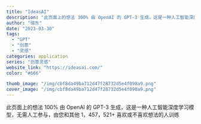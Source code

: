 ```yaml
---
title: "IdeasAI"
description: "此页面上的想法 100% 由 OpenAI 的 GPT-3 生成，这是一种人工智能深度学习模型，无需人工参与，由您和其他"
author: "瑞东"
date: "2023-03-30"
tags:
  - "GPT"
  - "创意"
  - "灵感"
categories: application
series: "创意灵感"
website_link: "https://ideasai.com/"
color: "#666"

thumb_image: "/img/cbf8da49ba712d47f28732d5e4f098a9.png"
cover_image: "/img/cbf8da49ba712d47f28732d5e4f098a9.png"
---
```


此页面上的想法 100% 由 OpenAI 的 GPT-3 生成，这是一种人工智能深度学习模型，无需人工参与，由您和其他 1，457，521+ 喜欢或不喜欢想法的人训练